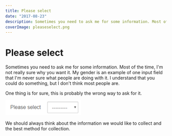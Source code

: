 ```yaml
---
title: Please select
date: "2017-08-23"
description: Sometimes you need to ask me for some information. Most of the time, I'm not really sure why you want it. My gender is an example of one input field that I'm never sure what people are doing with it. I understand that you could do something, but I don't think most people are.
coverImage: pleaseselect.png
---
```


# Please select
Sometimes you need to ask me for some information. Most of the time, I'm not really sure why you want it. My gender is an example of one input field that I'm never sure what people are doing with it. I understand that you could do something, but I don't think most people are.

One thing is for sure, this is probably the wrong way to ask for it.

![PleaseSelect.PNG](./images/pleaseselect.png)

We should always think about the information we would like to collect and the best method for collection.
